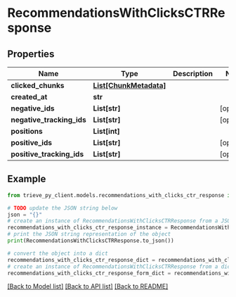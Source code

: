# RecommendationsWithClicksCTRResponse


## Properties

Name | Type | Description | Notes
------------ | ------------- | ------------- | -------------
**clicked_chunks** | [**List[ChunkMetadata]**](ChunkMetadata.md) |  | 
**created_at** | **str** |  | 
**negative_ids** | **List[str]** |  | [optional] 
**negative_tracking_ids** | **List[str]** |  | [optional] 
**positions** | **List[int]** |  | 
**positive_ids** | **List[str]** |  | [optional] 
**positive_tracking_ids** | **List[str]** |  | [optional] 

## Example

```python
from trieve_py_client.models.recommendations_with_clicks_ctr_response import RecommendationsWithClicksCTRResponse

# TODO update the JSON string below
json = "{}"
# create an instance of RecommendationsWithClicksCTRResponse from a JSON string
recommendations_with_clicks_ctr_response_instance = RecommendationsWithClicksCTRResponse.from_json(json)
# print the JSON string representation of the object
print(RecommendationsWithClicksCTRResponse.to_json())

# convert the object into a dict
recommendations_with_clicks_ctr_response_dict = recommendations_with_clicks_ctr_response_instance.to_dict()
# create an instance of RecommendationsWithClicksCTRResponse from a dict
recommendations_with_clicks_ctr_response_form_dict = recommendations_with_clicks_ctr_response.from_dict(recommendations_with_clicks_ctr_response_dict)
```
[[Back to Model list]](../README.md#documentation-for-models) [[Back to API list]](../README.md#documentation-for-api-endpoints) [[Back to README]](../README.md)


